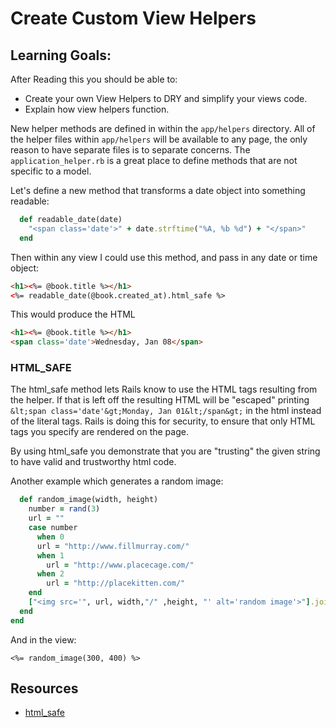# Create Custom View Helpers

## Learning Goals:
After Reading this you should be able to:
- Create your own View Helpers to DRY and simplify your views code.
- Explain how view helpers function.


New helper methods are defined in within the `app/helpers` directory. All of the helper files within `app/helpers` will be available to any page, the only reason to have separate files is to separate concerns. The `application_helper.rb` is a great place to define methods that are not specific to a model.

Let's define a new method that transforms a date object into something readable:
```ruby
  def readable_date(date)
    "<span class='date'>" + date.strftime("%A, %b %d") + "</span>"
  end
```
Then within any view I could use this method, and pass in any date or time object:
```html
<h1><%= @book.title %></h1>
<%= readable_date(@book.created_at).html_safe %>
```
This would produce the HTML
```html
<h1><%= @book.title %></h1>
<span class='date'>Wednesday, Jan 08</span>
```
### HTML_SAFE


The html_safe method lets Rails know to use the HTML tags resulting from the helper.  If that is left off the resulting HTML will be "escaped" printing `&lt;span class='date'&gt;Monday, Jan 01&lt;/span&gt;` in the html instead of the literal tags.  Rails is doing this for security, to ensure that only HTML tags you specify are rendered on the page.  

By using html_safe you demonstrate that you are "trusting" the given string to have valid and trustworthy html code.

Another example which generates a random image:

```ruby
  def random_image(width, height)
    number = rand(3)
    url = ""
    case number
      when 0
      url = "http://www.fillmurray.com/"
      when 1
        url = "http://www.placecage.com/"
      when 2
        url = "http://placekitten.com/"
    end
    ["<img src='", url, width,"/" ,height, "' alt='random image'>"].join.html_safe
  end
end
```
And in the view:
```erb
<%= random_image(300, 400) %>
```

## Resources
-  [html_safe](http://apidock.com/rails/v4.2.1/String/html_safe)
